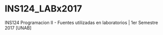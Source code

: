 # INS124_LABx2017
INS124 Programacion II - Fuentes utilizadas en laboratorios | 1er Semestre 2017 [UNAB]
